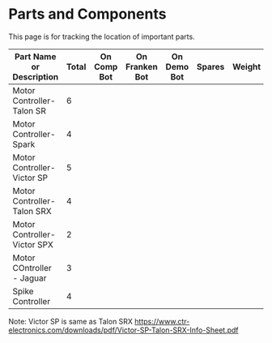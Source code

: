 # Parts and Components
This page is for tracking the location of important parts.

| Part Name or Description | Total  | On Comp Bot | On Franken Bot | On Demo Bot| Spares | Weight | List Price | How Acquired |
-------------------------- | ----- | ----------- | --------------- | --------- | -------- | -------- | -------- | -------- |
| Motor Controller- Talon SR | 6 |
| Motor Controller- Spark  | 4 |
| Motor Controller- Victor SP | 5 |
| Motor Controller- Talon SRX | 4 |
| Motor Controller- Victor SPX | 2 |
| Motor COntroller - Jaguar | 3 |
| Spike Controller | 4 |


Note: Victor SP is same as Talon SRX https://www.ctr-electronics.com/downloads/pdf/Victor-SP-Talon-SRX-Info-Sheet.pdf
